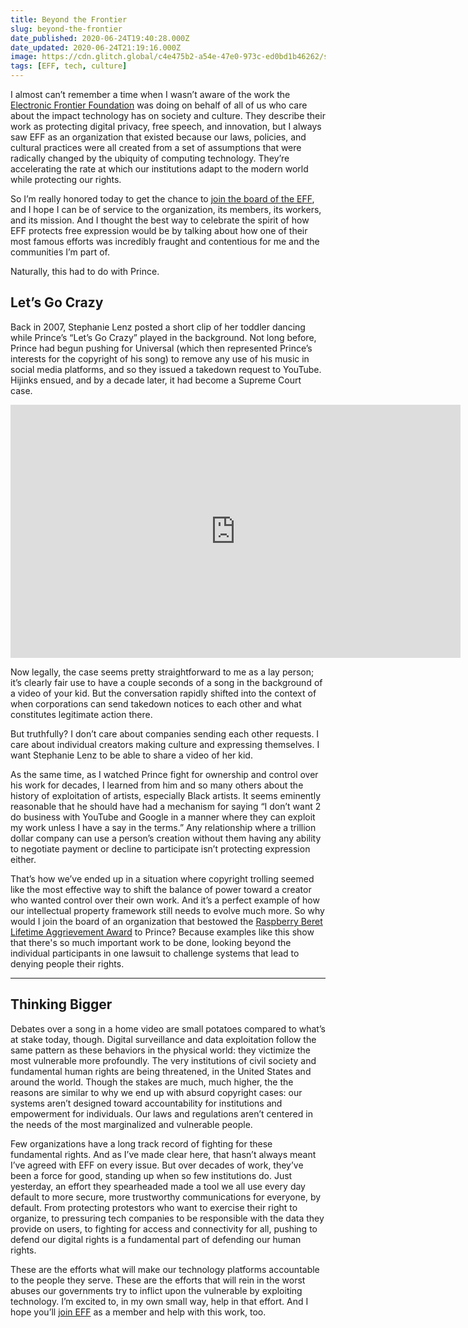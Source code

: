 ```yaml
---
title: Beyond the Frontier
slug: beyond-the-frontier
date_published: 2020-06-24T19:40:28.000Z
date_updated: 2020-06-24T21:19:16.000Z
image: https://cdn.glitch.global/c4e475b2-a54e-47e0-973c-ed0bd1b46262/surveillance-camera.jpeg?v=1669582586845
tags: [EFF, tech, culture]
---
```


I almost can’t remember a time when I wasn’t aware of the work the [Electronic Frontier Foundation](https://eff.org/) was doing on behalf of all of us who care about the impact technology has on society and culture. They describe their work as protecting digital privacy, free speech, and innovation, but I always saw EFF as an organization that existed because our laws, policies, and cultural practices were all created from a set of assumptions that were radically changed by the ubiquity of computing technology. They’re accelerating the rate at which our institutions adapt to the modern world while protecting our rights.

So I’m really honored today to get the chance to [join the board of the EFF](https://www.eff.org/press/releases/groundbreaking-community-building-technologists-join-effs-board-directors), and I hope I can be of service to the organization, its members, its workers, and its mission. And I thought the best way to celebrate the spirit of how EFF protects free expression would be by talking about how one of their most famous efforts was incredibly fraught and contentious for me and the communities I’m part of.

Naturally, this had to do with Prince.

## Let’s Go Crazy

Back in 2007, Stephanie Lenz posted a short clip of her toddler dancing while Prince’s “Let’s Go Crazy” played in the background. Not long before, Prince had begun pushing for Universal (which then represented Prince’s interests for the copyright of his song) to remove any use of his music in social media platforms, and so they issued a takedown request to YouTube. Hijinks ensued, and by a decade later, it had become a Supreme Court case.

<iframe width="720" height="405" src="https://www.youtube.com/embed/N1KfJHFWlhQ" title="Let's Go Crazy #1" frameborder="0" allow="accelerometer; autoplay; clipboard-write; encrypted-media; gyroscope; picture-in-picture" allowfullscreen></iframe>

Now legally, the case seems pretty straightforward to me as a lay person; it’s clearly fair use to have a couple seconds of a song in the background of a video of your kid. But the conversation rapidly shifted into the context of when corporations can send takedown notices to each other and what constitutes legitimate action there.

But truthfully? I don’t care about companies sending each other requests. I care about individual creators making culture and expressing themselves. I want Stephanie Lenz to be able to share a video of her kid.

As the same time, as I watched Prince fight for ownership and control over his work for decades, I learned from him and so many others about the history of exploitation of artists, especially Black artists. It seems eminently reasonable that he should have had a mechanism for saying “I don’t want 2 do business with YouTube and Google in a manner where they can exploit my work unless I have a say in the terms.” Any relationship where a trillion dollar company can use a person’s creation without them having any ability to negotiate payment or decline to participate isn’t protecting expression either.

That’s how we’ve ended up in a situation where copyright trolling seemed like the most effective way to shift the balance of power toward a creator who wanted control over their own work. And it’s a perfect example of how our intellectual property framework still needs to evolve much more. So why would I join the board of an organization that bestowed the [Raspberry Beret Lifetime Aggrievement Award](https://www.eff.org/takedowns/prince-raspberry-beret-lifetime-aggrievement-award) to Prince? Because examples like this show that there's so much important work to be done, looking beyond the individual participants in one lawsuit to challenge systems that lead to denying people their rights.

---

## Thinking Bigger

Debates over a song in a home video are small potatoes compared to what’s at stake today, though. Digital surveillance and data exploitation follow the same pattern as these behaviors in the physical world: they victimize the most vulnerable more profoundly. The very institutions of civil society and fundamental human rights are being threatened, in the United States and around the world. Though the stakes are much, much higher, the the reasons are similar to why we end up with absurd copyright cases: our systems aren’t designed toward accountability for institutions and empowerment for individuals. Our laws and regulations aren’t centered in the needs of the most marginalized and vulnerable people.

Few organizations have a long track record of fighting for these fundamental rights. And as I’ve made clear here, that hasn’t always meant I’ve agreed with EFF on every issue. But over decades of work, they’ve been a force for good, standing up when so few institutions do. Just yesterday, an effort they spearheaded made a tool we all use every day default to more secure, more trustworthy communications for everyone, by default. From protecting protestors who want to exercise their right to organize, to pressuring tech companies to be responsible with the data they provide on users, to fighting for access and connectivity for all, pushing to defend our digital rights is a fundamental part of defending our human rights.

These are the efforts what will make our technology platforms accountable to the people they serve. These are the efforts that will rein in the worst abuses our governments try to inflict upon the vulnerable by exploiting technology. I’m excited to, in my own small way, help in that effort. And I hope you’ll [join EFF](https://supporters.eff.org/donate/) as a member and help with this work, too.
